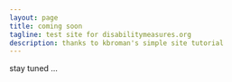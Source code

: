 ```yaml
---
layout: page
title: coming soon
tagline: test site for disabilitymeasures.org
description: thanks to kbroman's simple site tutorial
---
```


stay tuned ...
